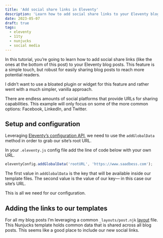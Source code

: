 ```yaml
---
title: 'Add social share links in Eleventy'
description: 'Learn how to add social share links to your Eleventy blog posts using minimal configuration and Nunjucks templating.'
date: 2023-05-07
draft: true
tags:
  - eleventy
  - 11ty
  - nunjucks
  - social media
---
```


In this tutorial, you’re going to learn how to add social share links (like the ones at the bottom of this post) to your Eleventy blog posts. This feature is a simple touch, but robust for easily sharing blog posts to reach more potential readers.

I didn’t want to use a bloated plugin or widget for this feature and rather went with a much simpler, vanilla approach.

There are endless amounts of social platforms that provide URLs for sharing capabilities. This example will only focus on some of the more common options: Facebook, LinkedIn, and Twitter.

## Setup and configuration

Leveraging [Eleventy’s configuration API](https://www.11ty.dev/docs/config/), we need to use the `addGlobalData` method in order to grab our site’s root URL.

In your `.eleventy.js` config file add the line of code below with your own URL.

```javascript
eleventyConfig.addGlobalData('rootURL', 'https://www.saadbess.com');
```

The first value in `addGlobalData` is the key that will be available inside our template files. The second value is the value of our key— in this case our site’s URL.

This is all we need for our configuration.

## Adding the links to our templates

For all my blog posts I’m leveraging a common `_layouts/post.njk` [layout](https://www.11ty.dev/docs/layouts/) file. This Nunjucks template holds common data that is shared across all blog posts. This seems like a good place to include our new social links.
